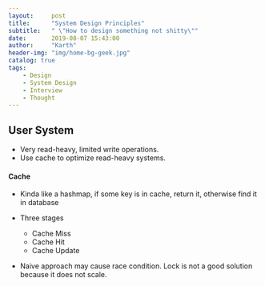 ```yaml
---
layout:     post
title:      "System Design Principles"
subtitle:   " \"How to design something not shitty\""
date:       2019-08-07 15:43:00
author:     "Karth"
header-img: "img/home-bg-geek.jpg"
catalog: true
tags:
    - Design
    - System Design
    - Interview
    - Thought
---
```

## User System ##
- Very read-heavy, limited write operations. 
- Use cache to optimize read-heavy systems. 

#### Cache ####
- Kinda like a hashmap, if some key is in cache, return it, otherwise find it in database
- Three stages
	- Cache Miss
	- Cache Hit
	- Cache Update

- Naive approach may cause race condition. Lock is not a good solution because it does not scale.    
